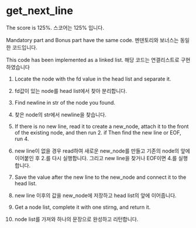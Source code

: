 # get_next_line

The score is 125%.
스코어는 125% 입니다.

Mandatory part and Bonus part have the same code.
멘덴토리와 보너스는 동일한 코드입니다.

This code has been implemented as a linked list.
해당 코드는 연결리스트로 구현하였습니다

1. Locate the node with the fd value in the head list and separate it.
  1. fd값이 있는 node를 head list에서 찾아 분리합니다.

2. Find newline in str of the node you found.
  2. 찾은 node의 str에서 newline을 찾습니다.

3. If there is no new line, read it to create a new_node,
   attach it to the front of the existing node, and then run 2.
   if Then find the new line or EOF, run 4.
  3. new line이 없을 경우 read하여 새로운 new_node를 만들고
   기존의 node의 앞에 이어붙인 후 2.를 다시 실행합니다. 그리고 new line을 찾거나 EOF이면 4.를 실행합니다.

4. Save the value after the new line to the new_node and connect it to the head list.
  4. new line 이후의 값을 new_node에 저장하고 head list의 앞에 이어줍니다.

5. Get a node list, complete it with one stirng, and return it.
  5. node list를 가져와 하나의 문장으로 완성하고 리턴합니다.
